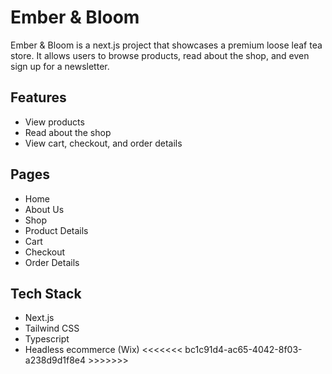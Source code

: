 # Ember & Bloom

Ember & Bloom is a next.js project that showcases a premium loose leaf tea store. It allows users to browse products, read about the shop, and even sign up for a newsletter.

## Features

- View products
- Read about the shop
- View cart, checkout, and order details

## Pages

- Home
- About Us
- Shop
- Product Details
- Cart
- Checkout
- Order Details

## Tech Stack

- Next.js
- Tailwind CSS
- Typescript
- Headless ecommerce (Wix)
  <<<<<<< bc1c91d4-ac65-4042-8f03-a238d9d1f8e4 >>>>>>>
